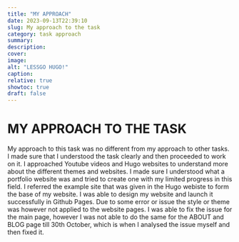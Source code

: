 ```yaml
---
title: "MY APPROACH"
date: 2023-09-13T22:39:10
slug: My approach to the task
category: task approach
summary:
description:
cover:
image:
alt: "LESSGO HUGO!"
caption:
relative: true
showtoc: true
draft: false
---
```


# MY APPROACH TO THE TASK

My approach to this task was no different from my approach to other tasks. I made sure that I understood the task clearly and then proceeded to work on it. I approached Youtube videos and Hugo websites to understand more about the different themes and websites. I made sure I understood what  a portfolio website was and tried to create one with my limited progress in this field. I referred the example site that was given in the Hugo webiste to form the base of my website. I was able to design my website and launch it successfully in Github Pages. Due to some error or issue the style or theme was however not applied to the website pages. I was able to fix the issue for the main page, however I was not able to do the same for the ABOUT and BLOG page till 30th October, which is when I analysed the issue myself and then fixed it. 



